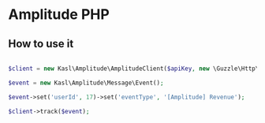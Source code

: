 Amplitude PHP
=============

How to use it
-------------

```php

$client = new Kasl\Amplitude\AmplitudeClient($apiKey, new \Guzzle\Http\Client());

$event = new Kasl\Amplitude\Message\Event();

$event->set('userId', 17)->set('eventType', '[Amplitude] Revenue');

$client->track($event);
```
